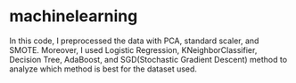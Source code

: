 # machinelearning
In this code, I preprocessed the data with PCA, standard scaler, and SMOTE. Moreover, I used Logistic Regression, KNeighborClassifier, Decision Tree, AdaBoost, and SGD(Stochastic Gradient Descent) method to analyze which method is best for the dataset used.
